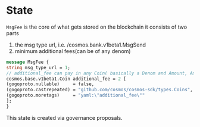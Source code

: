 <!--
order: 2
-->

# State

`MsgFee` is the core of what gets stored on the blockchain
 it consists of two parts
 1. the msg type url, i.e. /cosmos.bank.v1beta1.MsgSend
 2. minimum additional fees(can be of any denom)
 


```protobuf
message MsgFee {
string msg_type_url = 1;
// additional_fee can pay in any Coin( basically a Denom and Amount, Amount can be zero)
cosmos.base.v1beta1.Coin additional_fee = 2 [
(gogoproto.nullable)     = false,
(gogoproto.castrepeated) = "github.com/cosmos/cosmos-sdk/types.Coins",
(gogoproto.moretags)     = "yaml:\"additional_fee\""
];
}
```

This state is created via governance proposals.
